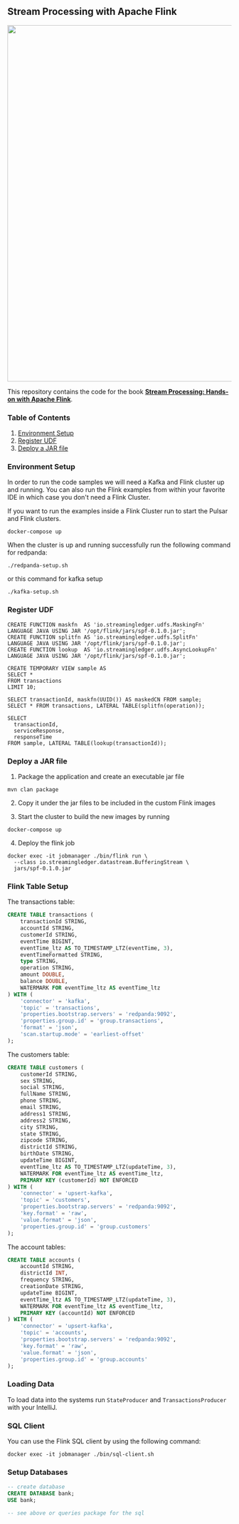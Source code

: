 Stream Processing with Apache Flink 
------------------------------------

<p align="center">
    <img src="assets/cover.png" width="600" height="800">
</p>

This repository contains the code for the book **[Stream Processing: Hands-on with Apache Flink](https://leanpub.com/streamprocessingwithapacheflink)**.


### Table of Contents
1. [Environment Setup](#environment-setup)
2. [Register UDF](#register-udf)
3. [Deploy a JAR file](#deploy-a-jar-file)


### Environment Setup
In order to run the code samples we will need a Kafka and Flink cluster up and running.
You can also run the Flink examples from within your favorite IDE in which case you don't need a Flink Cluster.

If you want to run the examples inside a Flink Cluster run to start the Pulsar and Flink clusters.
```shell
docker-compose up
```

When the cluster is up and running successfully run the following command for redpanda:
```shell
./redpanda-setup.sh

```

or this command for kafka setup
```shell
./kafka-setup.sh
```


### Register UDF
```shell
CREATE FUNCTION maskfn  AS 'io.streamingledger.udfs.MaskingFn'      LANGUAGE JAVA USING JAR '/opt/flink/jars/spf-0.1.0.jar';
CREATE FUNCTION splitfn AS 'io.streamingledger.udfs.SplitFn'        LANGUAGE JAVA USING JAR '/opt/flink/jars/spf-0.1.0.jar';
CREATE FUNCTION lookup  AS 'io.streamingledger.udfs.AsyncLookupFn'  LANGUAGE JAVA USING JAR '/opt/flink/jars/spf-0.1.0.jar';

CREATE TEMPORARY VIEW sample AS
SELECT * 
FROM transactions 
LIMIT 10;

SELECT transactionId, maskfn(UUID()) AS maskedCN FROM sample;
SELECT * FROM transactions, LATERAL TABLE(splitfn(operation));

SELECT 
  transactionId,
  serviceResponse, 
  responseTime 
FROM sample, LATERAL TABLE(lookup(transactionId));
```

### Deploy a JAR file
1. Package the application and create an executable jar file
```shell
mvn clan package
```
2. Copy it under the jar files to be included in the custom Flink images

3. Start the cluster to build the new images by running
```shell
docker-compose up
```

4. Deploy the flink job
```shell
docker exec -it jobmanager ./bin/flink run \
  --class io.streamingledger.datastream.BufferingStream \
  jars/spf-0.1.0.jar
```

### Flink Table Setup

The transactions table:

```sql
CREATE TABLE transactions (
    transactionId STRING,
    accountId STRING,
    customerId STRING,
    eventTime BIGINT,
    eventTime_ltz AS TO_TIMESTAMP_LTZ(eventTime, 3),
    eventTimeFormatted STRING,
    type STRING,
    operation STRING,
    amount DOUBLE,
    balance DOUBLE,
    WATERMARK FOR eventTime_ltz AS eventTime_ltz
) WITH (
    'connector' = 'kafka',
    'topic' = 'transactions',
    'properties.bootstrap.servers' = 'redpanda:9092',
    'properties.group.id' = 'group.transactions',
    'format' = 'json',
    'scan.startup.mode' = 'earliest-offset'
);
```

The customers table:

```sql
CREATE TABLE customers (
    customerId STRING,
    sex STRING,
    social STRING,
    fullName STRING,
    phone STRING,
    email STRING,
    address1 STRING,
    address2 STRING,
    city STRING,
    state STRING,
    zipcode STRING,
    districtId STRING,
    birthDate STRING,
    updateTime BIGINT,
    eventTime_ltz AS TO_TIMESTAMP_LTZ(updateTime, 3),
    WATERMARK FOR eventTime_ltz AS eventTime_ltz,
    PRIMARY KEY (customerId) NOT ENFORCED
) WITH (
    'connector' = 'upsert-kafka',
    'topic' = 'customers',
    'properties.bootstrap.servers' = 'redpanda:9092',
    'key.format' = 'raw',
    'value.format' = 'json',
    'properties.group.id' = 'group.customers'
);
```

The account tables:

```sql
CREATE TABLE accounts (
    accountId STRING,
    districtId INT,
    frequency STRING,
    creationDate STRING,
    updateTime BIGINT,
    eventTime_ltz AS TO_TIMESTAMP_LTZ(updateTime, 3),
    WATERMARK FOR eventTime_ltz AS eventTime_ltz,
    PRIMARY KEY (accountId) NOT ENFORCED
) WITH (
    'connector' = 'upsert-kafka',
    'topic' = 'accounts',
    'properties.bootstrap.servers' = 'redpanda:9092',
    'key.format' = 'raw',
    'value.format' = 'json',
    'properties.group.id' = 'group.accounts'
);
```

### Loading Data

To load data into the systems run `StateProducer` and `TransactionsProducer` with your IntelliJ.

### SQL Client

You can use the Flink SQL client by using the following command:

```shell
docker exec -it jobmanager ./bin/sql-client.sh
```

### Setup Databases

```sql
-- create database
CREATE DATABASE bank;
USE bank;

-- see above or queries package for the sql
```